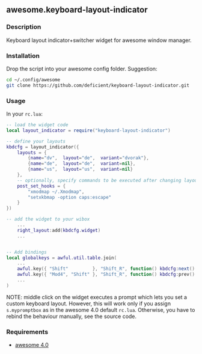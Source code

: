 ## awesome.keyboard-layout-indicator

### Description

Keyboard layout indicator+switcher widget for awesome window manager.

### Installation

Drop the script into your awesome config folder. Suggestion:

```bash
cd ~/.config/awesome
git clone https://github.com/deficient/keyboard-layout-indicator.git
```


### Usage

In your `rc.lua`:

```lua
-- load the widget code
local layout_indicator = require("keyboard-layout-indicator")

-- define your layouts
kbdcfg = layout_indicator({
    layouts = {
        {name="dv",  layout="de",  variant="dvorak"},
        {name="de",  layout="de",  variant=nil},
        {name="us",  layout="us",  variant=nil}
    },
    -- optionally, specify commands to be executed after changing layout:
    post_set_hooks = {
        "xmodmap ~/.Xmodmap",
        "setxkbmap -option caps:escape"
    }
})

-- add the widget to your wibox
    ...
    right_layout:add(kbdcfg.widget)
    ...


-- Add bindings
local globalkeys = awful.util.table.join(
    ...
    awful.key({ "Shift"         }, "Shift_R", function() kbdcfg:next() end ),
    awful.key({ "Mod4", "Shift" }, "Shift_R", function() kbdcfg:prev() end ),
    ...
)
```

NOTE: middle click on the widget executes a prompt which lets you set a custom
keyboard layout. However, this will work only if you assign `s.mypromptbox` as
in the awesome 4.0 default `rc.lua`. Otherwise, you have to rebind the
behaviour manually, see the source code.


### Requirements

* [awesome 4.0](http://awesome.naquadah.org/)
